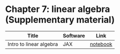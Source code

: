 # Chapter 7: linear algebra  (Supplementary material)


[linalg]: https://colab.research.google.com/github/probml/pyprobml/blob/master/book1/supplements/linalg.ipynb

|Title|Software|Link|
|-----------|----|----|
|Intro to linear algebra| JAX |[notebook][linalg]|

